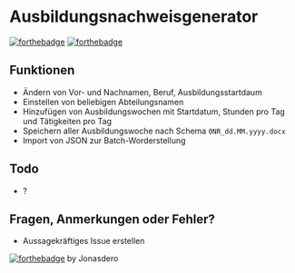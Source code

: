 # Ausbildungsnachweisgenerator

[![forthebadge](https://forthebadge.com/images/badges/you-didnt-ask-for-this.svg)](https://github.com/Jonasdero/ng-ausbildungsnachweise)
[![forthebadge](https://forthebadge.com/images/badges/fuck-it-ship-it.svg)](https://ng-ausbildungsnachweise.firebaseapp.com/)
## Funktionen

- Ändern von Vor- und Nachnamen, Beruf, Ausbildungsstartdaum
- Einstellen von beliebigen Abteilungsnamen
- Hinzufügen von Ausbildungswochen mit Startdatum, Stunden pro Tag und Tätigkeiten pro Tag
- Speichern aller Ausbildungswoche nach Schema `0NR_dd.MM.yyyy.docx`
- Import von JSON zur Batch-Worderstellung

## Todo

- ?

## Fragen, Anmerkungen oder Fehler?

- Aussagekräftiges Issue erstellen

[![forthebadge](https://forthebadge.com/images/badges/built-with-love.svg)](https://github.com/Jonasdero) by Jonasdero